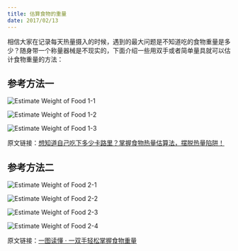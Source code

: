 ```yaml
---
title: 估算食物的重量
date: 2017/02/13
---
```


相信大家在记录每天热量摄入的时候，遇到的最大问题是不知道吃的食物重量是多少？随身带一个称量器械是不现实的，下面介绍一些用双手或者简单量具就可以估计食物重量的方法：

## 参考方法一

![Estimate Weight of Food 1-1](images/zh-estimate-weight-of-food-1-1.jpeg)

![Estimate Weight of Food 1-2](images/zh-estimate-weight-of-food-1-2.jpeg)

![Estimate Weight of Food 1-3](images/zh-estimate-weight-of-food-1-3.jpeg)

原文链接：[想知道自己吃下多少卡路里？掌握食物热量估算法，摆脱热量陷阱！](http://mt.sohu.com/20160716/n459523919.shtml)

## 参考方法二

![Estimate Weight of Food 2-1](images/zh-estimate-weight-of-food-2-1.gif)

![Estimate Weight of Food 2-2](images/zh-estimate-weight-of-food-2-2.gif)

![Estimate Weight of Food 2-3](images/zh-estimate-weight-of-food-2-3.gif)

![Estimate Weight of Food 2-4](images/zh-estimate-weight-of-food-2-4.gif)

原文链接：[一图读懂 · 一双手轻松掌握食物重量](http://dxy.com/column/7845)